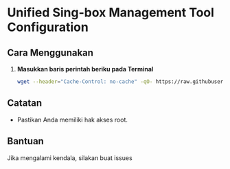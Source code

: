 # Unified Sing-box Management Tool Configuration

## Cara Menggunakan

1. **Masukkan baris perintah beriku pada Terminal**

    ```bash
    wget --header="Cache-Control: no-cache" -qO- https://raw.githubusercontent.com/GegeDevs/vpnpanel-docs/refs/heads/main/modules/usmt-py/install.sh | bash
    ```

## Catatan

- Pastikan Anda memiliki hak akses root.

## Bantuan

Jika mengalami kendala, silakan buat issues
